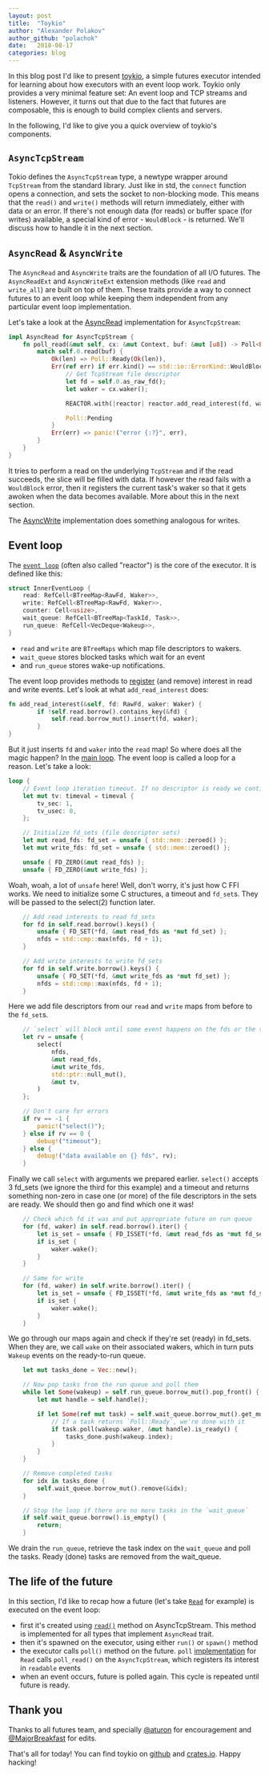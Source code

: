 ```yaml
---
layout: post
title:  "Toykio"
author: "Alexander Polakov"
author_github: "polachok"
date:   2018-08-17
categories: blog
---
```


In this blog post I'd like to present [toykio](https://github.com/polachok/toykio), a simple futures executor intended for learning about how executors with an event loop work. Toykio only provides a very minimal feature set: An event loop and TCP streams and listeners. However, it turns out that due to the fact that futures are composable, this is enough to build complex clients and servers.

In the following, I'd like to give you a quick overview of toykio's components.

## `AsyncTcpStream`

Tokio defines the `AsyncTcpStream` type, a newtype wrapper around `TcpStream` from the standard library. Just like in std, the `connect` function opens a connection, and sets the socket to non-blocking mode. This means that the `read()` and `write()` methods will return immediately, either with data or an error. If there's not enough data (for reads) or buffer space (for writes) available, a special kind of error - `WouldBlock` - is returned. We'll discuss how to handle it in the next section.

## `AsyncRead` & `AsyncWrite`
The `AsyncRead` and `AsyncWrite` traits are the foundation of all I/O futures. The `AsyncReadExt` and `AsyncWriteExt`
extension methods (like `read` and `write_all`) are built on top of them. These traits provide a way to connect futures to an event loop while keeping them independent from any particular event loop implementation.

Let's take a look at the [AsyncRead](https://github.com/polachok/toykio/blob/futures-0.3/src/async_tcp_stream.rs#L42) implementation for `AsyncTcpStream`:

```rust
impl AsyncRead for AsyncTcpStream {
    fn poll_read(&mut self, cx: &mut Context, buf: &mut [u8]) -> Poll<Result<usize, Error>> {
        match self.0.read(buf) {
            Ok(len) => Poll::Ready(Ok(len)),
            Err(ref err) if err.kind() == std::io::ErrorKind::WouldBlock => {
                // Get TcpStream file descriptor
                let fd = self.0.as_raw_fd();
                let waker = cx.waker();

                REACTOR.with(|reactor| reactor.add_read_interest(fd, waker.clone()));

                Poll::Pending
            }
            Err(err) => panic!("error {:?}", err),
        }
    }
}
```
It tries to perform a read on the underlying `TcpStream` and if the read succeeds, the slice will be filled with data. If however the read fails with a `WouldBlock` error, then it registers the current task's waker so that it gets awoken when the data becomes available. More about this in the next section.

The [AsyncWrite](https://github.com/polachok/toykio/blob/futures-0.3/src/async_tcp_stream.rs#L61) implementation does something analogous for writes.

## Event loop
The [`event loop`](https://github.com/polachok/toykio/blob/futures-0.3/src/lib.rs#L101)
(often also called "reactor") is the core of the executor. It is defined like this:

```rust
struct InnerEventLoop {
    read: RefCell<BTreeMap<RawFd, Waker>>,
    write: RefCell<BTreeMap<RawFd, Waker>>,
    counter: Cell<usize>,
    wait_queue: RefCell<BTreeMap<TaskId, Task>>,
    run_queue: RefCell<VecDeque<Wakeup>>,
}
```
- `read` and `write` are `BTreeMaps` which map file descriptors to wakers.
- `wait_queue` stores blocked tasks which wait for an event
- and `run_queue` stores wake-up notifications.

The event loop provides methods to [register](https://github.com/polachok/toykio/blob/futures-0.3/src/lib.rs#L126) (and remove) interest in read and write events. Let's look at what `add_read_interest` does:

```rust
fn add_read_interest(&self, fd: RawFd, waker: Waker) {
        if !self.read.borrow().contains_key(&fd) {
            self.read.borrow_mut().insert(fd, waker);
        }
}
```

But it just inserts `fd` and `waker` into the `read` map! So where does all the magic happen?
In the [main loop](https://github.com/polachok/toykio/blob/futures-0.3/src/lib.rs#L188).
The event loop is called a loop for a reason. Let's take a look:

```rust
loop {
    // Event loop iteration timeout. If no descriptor is ready we continue iterating
    let mut tv: timeval = timeval {
        tv_sec: 1,
        tv_usec: 0,
    };

    // Initialize fd_sets (file descriptor sets)
    let mut read_fds: fd_set = unsafe { std::mem::zeroed() };
    let mut write_fds: fd_set = unsafe { std::mem::zeroed() };

    unsafe { FD_ZERO(&mut read_fds) };
    unsafe { FD_ZERO(&mut write_fds) };
```
Woah, woah, a lot of `unsafe` here! Well, don't worry, it's just how C FFI works. We need to initialize some C structures, a timeout and `fd_set`s. They will be passed to the select(2) function later.

```rust
    // Add read interests to read fd_sets
    for fd in self.read.borrow().keys() {
        unsafe { FD_SET(*fd, &mut read_fds as *mut fd_set) };
        nfds = std::cmp::max(nfds, fd + 1);
    }

    // Add write interests to write fd_sets
    for fd in self.write.borrow().keys() {
        unsafe { FD_SET(*fd, &mut write_fds as *mut fd_set) };
        nfds = std::cmp::max(nfds, fd + 1);
    }
```
Here we add file descriptors from our `read` and `write` maps from before to the `fd_set`s.

```rust
    // `select` will block until some event happens on the fds or the timeout triggers
    let rv = unsafe {
        select(
            nfds,
            &mut read_fds,
            &mut write_fds,
            std::ptr::null_mut(),
            &mut tv,
        )
    };

    // Don't care for errors
    if rv == -1 {
	    panic!("select()");
    } else if rv == 0 {
	    debug!("timeout");
    } else {
	    debug!("data available on {} fds", rv);
    }
```
Finally we call `select` with arguments we prepared earlier. `select()` accepts 3 fd_sets (we ignore the third for this example) and a timeout and returns something non-zero in case one (or more) of the file descriptors in the sets are ready. We should then go and find which one it was!

```rust
    // Check which fd it was and put appropriate future on run queue
    for (fd, waker) in self.read.borrow().iter() {
        let is_set = unsafe { FD_ISSET(*fd, &mut read_fds as *mut fd_set) };
        if is_set {
            waker.wake();
        }
    }

    // Same for write
    for (fd, waker) in self.write.borrow().iter() {
        let is_set = unsafe { FD_ISSET(*fd, &mut write_fds as *mut fd_set) };
        if is_set {
            waker.wake();
        }
    }
```
We go through our maps again and check if they're set (ready) in fd_sets. When they are, we
call `wake` on their associated wakers, which in turn puts `Wakeup` events on the ready-to-run queue.

```rust
    let mut tasks_done = Vec::new();

    // Now pop tasks from the run queue and poll them
    while let Some(wakeup) = self.run_queue.borrow_mut().pop_front() {
        let mut handle = self.handle();

        if let Some(ref mut task) = self.wait_queue.borrow_mut().get_mut(&wakeup.index) {
            // If a task returns `Poll::Ready`, we're done with it
            if task.poll(wakeup.waker, &mut handle).is_ready() {
                tasks_done.push(wakeup.index);
            }
        }
    }

    // Remove completed tasks
    for idx in tasks_done {
	    self.wait_queue.borrow_mut().remove(&idx);
    }

    // Stop the loop if there are no more tasks in the `wait_queue`
    if self.wait_queue.borrow().is_empty() {
	    return;
    }
```
We drain the `run_queue`, retrieve the task index on the `wait_queue` and poll the tasks. Ready (done) tasks are removed from the wait_queue.

## The life of the future

In this section, I'd like to recap how a future (let's take [`Read`](https://rust-lang-nursery.github.io/futures-doc/0.3.0-alpha.2/futures/io/struct.Read.html)
 for example) is executed on the event loop:

 - first it's created using [`read()`](https://rust-lang-nursery.github.io/futures-doc/0.3.0-alpha.2/futures/io/trait.AsyncReadExt.html#method.read)
    method on AsyncTcpStream. This method is implemented for all types that implement `AsyncRead` trait.
 - then it's spawned on the executor, using either `run()` or `spawn()` method
 - the executor calls `poll()` method on the future. `poll` [implementation](https://rust-lang-nursery.github.io/futures-doc/0.3.0-alpha.2/src/futures_util/io/read.rs.html#28)
    for `Read` calls `poll_read()` on the `AsyncTcpStream`, which registers its interest in `readable` events
 - when an event occurs, future is polled again. This cycle is repeated until future is ready.

## Thank you
Thanks to all futures team, and specially [@aturon](https://github.com/aturon) for encouragement and [@MajorBreakfast](https://github.com/MajorBreakfast) for edits.

That's all for today! You can find toykio on [github](https://github.com/polachok/toykio/tree/futures-0.3) and [crates.io](https://crates.io/crates/toykio). Happy hacking!
